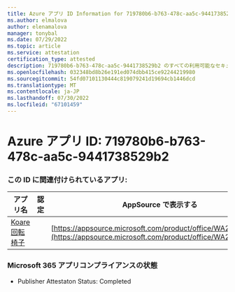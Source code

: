 ```yaml
---
title: Azure アプリ ID Information for 719780b6-b763-478c-aa5c-9441738529b2
ms.author: elmalova
author: elenamalova
manager: tonybal
ms.date: 07/29/2022
ms.topic: article
ms.service: attestation
certification_type: attested
description: 719780b6-b763-478c-aa5c-9441738529b2 のすべての利用可能なセキュリティとコンプライアンス情報。
ms.openlocfilehash: 032348bd8b26e191ed074dbb415ce92244219980
ms.sourcegitcommit: 54fd07101130444c819079241d19694cb1446dcd
ms.translationtype: MT
ms.contentlocale: ja-JP
ms.lasthandoff: 07/30/2022
ms.locfileid: "67101459"
---
```

# <a name="azure-app-id-719780b6-b763-478c-aa5c-9441738529b2"></a>Azure アプリ ID: 719780b6-b763-478c-aa5c-9441738529b2


### <a name="apps-associated-with-this-id"></a>この ID に関連付けられているアプリ:
| **アプリ名** | **認定** | **AppSource で表示する** |
|--------------|---------------|-----------------------|
| [Koare 回転椅子](../forward/WA200004456.md) |  | [https://appsource.microsoft.com/product/office/WA200004456](https://appsource.microsoft.com/product/office/WA200004456) |

### <a name="microsoft-365-app-compliance-status"></a>Microsoft 365 アプリコンプライアンスの状態
- Publisher Attestaton Status: Completed
